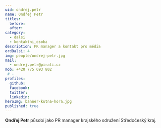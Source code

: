 ```yaml
---
uid: ondrej.petr
name: Ondřej Petr
titles: 
  before: 
  after: 
category:
  - dalsi
  - kontaktni_osoba
description: PR manager a kontakt pro média
ordDalsi: 4
img: people/ondrej-petr.jpg
mail:
  - ondrej.petr@pirati.cz
mob: +420 775 693 802
 # -
profiles:
  github:
  facebook:
  twitter:
  linkedin:
heroImg: banner-kutna-hora.jpg
published: true
---
```


**Ondřej Petr** působí jako PR manager krajského sdružení Středočeský kraj.

